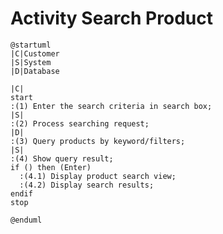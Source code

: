 # Activity Search Product

```plantuml
@startuml
|C|Customer
|S|System
|D|Database

|C|
start
:(1) Enter the search criteria in search box;
|S|
:(2) Process searching request;
|D|
:(3) Query products by keyword/filters;
|S|
:(4) Show query result;
if () then (Enter)
  :(4.1) Display product search view;
  :(4.2) Display search results;
endif
stop

@enduml
```

<!-- diagram id="activity-view-product-search-product" -->
